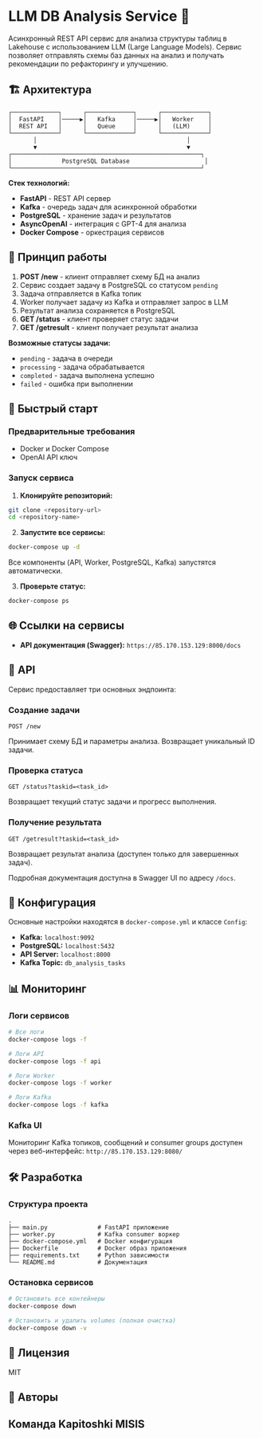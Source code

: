 # LLM DB Analysis Service 🤖

Асинхронный REST API сервис для анализа структуры таблиц в Lakehouse с использованием LLM (Large Language Models). Сервис позволяет отправлять схемы баз данных на анализ и получать рекомендации по рефакторингу и улучшению.

## 🏗️ Архитектура

```
┌─────────────┐      ┌─────────────┐      ┌─────────────┐
│  FastAPI    │─────▶│   Kafka     │─────▶│   Worker    │
│  REST API   │      │   Queue     │      │   (LLM)     │
└─────────────┘      └─────────────┘      └─────────────┘
       │                                          │
       ▼                                          ▼
┌─────────────────────────────────────────────────────┐
│              PostgreSQL Database                     │
└─────────────────────────────────────────────────────┘
```

**Стек технологий:**
- **FastAPI** - REST API сервер
- **Kafka** - очередь задач для асинхронной обработки
- **PostgreSQL** - хранение задач и результатов
- **AsyncOpenAI** - интеграция с GPT-4 для анализа
- **Docker Compose** - оркестрация сервисов

## 🎯 Принцип работы

1. **POST /new** - клиент отправляет схему БД на анализ
2. Сервис создает задачу в PostgreSQL со статусом `pending`
3. Задача отправляется в Kafka топик
4. Worker получает задачу из Kafka и отправляет запрос в LLM
5. Результат анализа сохраняется в PostgreSQL
6. **GET /status** - клиент проверяет статус задачи
7. **GET /getresult** - клиент получает результат анализа

**Возможные статусы задачи:**
- `pending` - задача в очереди
- `processing` - задача обрабатывается
- `completed` - задача выполнена успешно
- `failed` - ошибка при выполнении

## 🚀 Быстрый старт

### Предварительные требования

- Docker и Docker Compose
- OpenAI API ключ

### Запуск сервиса

1. **Клонируйте репозиторий:**
```bash
git clone <repository-url>
cd <repository-name>
```

2. **Запустите все сервисы:**
```bash
docker-compose up -d
```

Все компоненты (API, Worker, PostgreSQL, Kafka) запустятся автоматически.

3. **Проверьте статус:**
```bash
docker-compose ps
```

## 🌐 Ссылки на сервисы
- **API документация (Swagger):** `https://85.170.153.129:8000/docs`

## 📡 API

Сервис предоставляет три основных эндпоинта:

### Создание задачи
```http
POST /new
```
Принимает схему БД и параметры анализа. Возвращает уникальный ID задачи.

### Проверка статуса
```http
GET /status?taskid=<task_id>
```
Возвращает текущий статус задачи и прогресс выполнения.

### Получение результата
```http
GET /getresult?taskid=<task_id>
```
Возвращает результат анализа (доступен только для завершенных задач).

Подробная документация доступна в Swagger UI по адресу `/docs`.

## 🔧 Конфигурация

Основные настройки находятся в `docker-compose.yml` и классе `Config`:

- **Kafka:** `localhost:9092`
- **PostgreSQL:** `localhost:5432`
- **API Server:** `localhost:8000`
- **Kafka Topic:** `db_analysis_tasks`

## 📊 Мониторинг

### Логи сервисов

```bash
# Все логи
docker-compose logs -f

# Логи API
docker-compose logs -f api

# Логи Worker
docker-compose logs -f worker

# Логи Kafka
docker-compose logs -f kafka
```

### Kafka UI

Мониторинг Kafka топиков, сообщений и consumer groups доступен через веб-интерфейс:
`http://85.170.153.129:8080/`

## 🛠️ Разработка

### Структура проекта

```
.
├── main.py              # FastAPI приложение
├── worker.py            # Kafka consumer воркер
├── docker-compose.yml   # Docker конфигурация
├── Dockerfile           # Docker образ приложения
├── requirements.txt     # Python зависимости
└── README.md            # Документация
```

### Остановка сервисов

```bash
# Остановить все контейнеры
docker-compose down

# Остановить и удалить volumes (полная очистка)
docker-compose down -v
```

## 📝 Лицензия

MIT

## 👥 Авторы

Команда Kapitoshki MISIS
---
